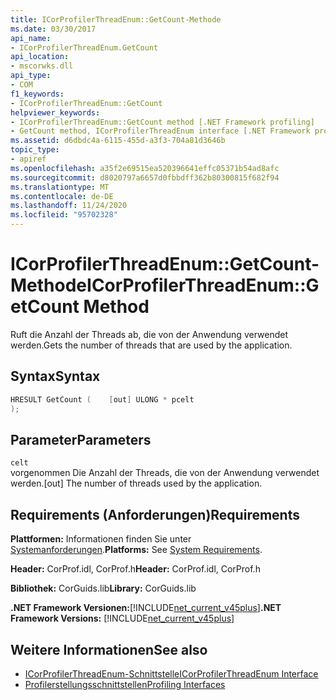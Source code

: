 ```yaml
---
title: ICorProfilerThreadEnum::GetCount-Methode
ms.date: 03/30/2017
api_name:
- ICorProfilerThreadEnum.GetCount
api_location:
- mscorwks.dll
api_type:
- COM
f1_keywords:
- ICorProfilerThreadEnum::GetCount
helpviewer_keywords:
- ICorProfilerThreadEnum::GetCount method [.NET Framework profiling]
- GetCount method, ICorProfilerThreadEnum interface [.NET Framework profiling]
ms.assetid: d6dbdc4a-6115-455d-a3f3-704a81d3646b
topic_type:
- apiref
ms.openlocfilehash: a35f2e69515ea520396641effc05371b54ad8afc
ms.sourcegitcommit: d8020797a6657d0fbbdff362b80300815f682f94
ms.translationtype: MT
ms.contentlocale: de-DE
ms.lasthandoff: 11/24/2020
ms.locfileid: "95702328"
---
```

# <a name="icorprofilerthreadenumgetcount-method"></a><span data-ttu-id="b5dee-102">ICorProfilerThreadEnum::GetCount-Methode</span><span class="sxs-lookup"><span data-stu-id="b5dee-102">ICorProfilerThreadEnum::GetCount Method</span></span>

<span data-ttu-id="b5dee-103">Ruft die Anzahl der Threads ab, die von der Anwendung verwendet werden.</span><span class="sxs-lookup"><span data-stu-id="b5dee-103">Gets the number of threads that are used by the application.</span></span>  
  
## <a name="syntax"></a><span data-ttu-id="b5dee-104">Syntax</span><span class="sxs-lookup"><span data-stu-id="b5dee-104">Syntax</span></span>  
  
```cpp  
HRESULT GetCount (    [out] ULONG * pcelt  
);  
```  
  
## <a name="parameters"></a><span data-ttu-id="b5dee-105">Parameter</span><span class="sxs-lookup"><span data-stu-id="b5dee-105">Parameters</span></span>  

 `celt`  
 <span data-ttu-id="b5dee-106">vorgenommen Die Anzahl der Threads, die von der Anwendung verwendet werden.</span><span class="sxs-lookup"><span data-stu-id="b5dee-106">[out] The number of threads used by the application.</span></span>  
  
## <a name="requirements"></a><span data-ttu-id="b5dee-107">Requirements (Anforderungen)</span><span class="sxs-lookup"><span data-stu-id="b5dee-107">Requirements</span></span>  

 <span data-ttu-id="b5dee-108">**Plattformen:** Informationen finden Sie unter [Systemanforderungen](../../get-started/system-requirements.md).</span><span class="sxs-lookup"><span data-stu-id="b5dee-108">**Platforms:** See [System Requirements](../../get-started/system-requirements.md).</span></span>  
  
 <span data-ttu-id="b5dee-109">**Header:** CorProf.idl, CorProf.h</span><span class="sxs-lookup"><span data-stu-id="b5dee-109">**Header:** CorProf.idl, CorProf.h</span></span>  
  
 <span data-ttu-id="b5dee-110">**Bibliothek:** CorGuids.lib</span><span class="sxs-lookup"><span data-stu-id="b5dee-110">**Library:** CorGuids.lib</span></span>  
  
 <span data-ttu-id="b5dee-111">**.NET Framework Versionen:**[!INCLUDE[net_current_v45plus](../../../../includes/net-current-v45plus-md.md)]</span><span class="sxs-lookup"><span data-stu-id="b5dee-111">**.NET Framework Versions:** [!INCLUDE[net_current_v45plus](../../../../includes/net-current-v45plus-md.md)]</span></span>  
  
## <a name="see-also"></a><span data-ttu-id="b5dee-112">Weitere Informationen</span><span class="sxs-lookup"><span data-stu-id="b5dee-112">See also</span></span>

- [<span data-ttu-id="b5dee-113">ICorProfilerThreadEnum-Schnittstelle</span><span class="sxs-lookup"><span data-stu-id="b5dee-113">ICorProfilerThreadEnum Interface</span></span>](icorprofilerthreadenum-interface.md)
- [<span data-ttu-id="b5dee-114">Profilerstellungsschnittstellen</span><span class="sxs-lookup"><span data-stu-id="b5dee-114">Profiling Interfaces</span></span>](profiling-interfaces.md)
